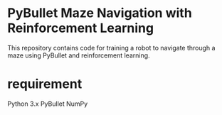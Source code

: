 # PyBullet Maze Navigation with Reinforcement Learning

This repository contains code for training a robot to navigate through a maze using PyBullet and reinforcement learning.

# requirement
Python 3.x
PyBullet
NumPy
